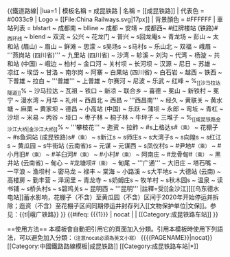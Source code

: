 {{鐵道路線|
|lua=1
| 模板名稱 = 成昆铁路
| 名稱 = [[成昆铁路]]
| 代表色 = #0033c9
| Logo = [[File:China Railways.svg|17px]]
| 背景顏色 = #FFFFFF
| 車站列表 = blstart ~ 成都南 ~  blline ~ 成都 ~ 安靖 ~ 成都西~ #红牌楼站 (铁路)#<sub> 西环线</sub> ~ blend ~ 双流 ~ 公兴 ~ 花龙门 ~ 普兴 ~ s回龙庵s ~ 青龙场 ~ 彭山 ~ 太和站 (眉山) ~ 眉山 ~ 鲜滩 ~ 思濛 ~ s吴场s ~ s马村s ~ 乐山北 ~ 双福 ~ 峨眉 ~ '''燕岗站 (四川省)''' ~ 九里站 (四川省) ~ 沙湾 ~ 轸溪 ~ 刘沟 ~ 代湾 ~ 杨漩 ~ 共和站 (中国) ~ 峨边 ~ 柏村 ~ 金口河 ~ 关村坝 ~ 长河坝 ~ 汉源 ~ 尼日 ~ 苏雄 ~ 凉红 ~ 埃岱 ~ 甘洛 ~ 南尔岗 ~ 阿寨 ~ 白果站 (四川省) ~ 白石岩 ~ 越西 ~ 铁西 ~ 下普雄 ~ 拉白 ~ '''普雄''' ~ 上普雄 ~ 尔赛河 ~ 尼波 ~ 乐武 ~ 红峰 ~ %<sub>[[沙马拉达隧道]]</sub>% ~ 沙马拉达 ~ 瓦祖 ~ 铁口 ~ 新凉 ~ 联合乡 ~ 喜德 ~ 冕山 ~ 新铁村 ~ 冕宁 ~ 漫水湾 ~ 月华 ~ 礼州 ~ 西昌北 ~ 西昌 ~ '''西昌南''' ~ 经久 ~ 黄联关 ~ 黄水塘 ~ 麻栗 ~ 黄家坝 ~ 德昌 ~ 小高站 (中国) ~ 乐跃 ~ 蒲坝 ~ 永郎 ~ 弯坵 ~ 青杠 ~ 沙坝 ~ 米易 ~ 丙谷 ~ 垭口 ~ 枣子林 ~ 桐子林 ~ 牛坪子 ~ 三堆子 ~ %<sub>[[成昆铁路金沙江大桥|金沙江大桥]]</sub>% ~ '''攀枝花''' ~ 迤资 ~ 拉鲊 ~ #s上格达s#<small>（乘）</small> ~ 花棚子 ~ #s鱼洞站 (成昆铁路)s#<small>（乘）</small> ~ s新江s ~ s师庄s ~ s大湾子s ~ s向隍s ~ s红江s ~ 黄瓜园 ~ s牛街站 (云南省)s ~ 元谋 ~ 元谋西 ~ s凤仪村s ~ #尹地#<small>（乘）</small> ~ #小月旧#<small>（乘）</small> ~ #羊臼河#<small>（乘）</small> ~ #小村#<small>（乘）</small> ~ 阿南庄 ~ #龙骨甸#<small>（乘）</small> ~ 黑井站 (云南省) ~ 甸心 ~ #龙塘坝#<small>（乘）</small> ~ 甸尾 ~ '''广通''' ~ 大旧庄 ~ 塔石嘴 ~ 一平浪 ~ 渔坝村 ~ 密马龙 ~ 禄丰 ~ 棠海 ~ 小路溪 ~ s大平地s ~ 大德站 (云南) ~ 高楼房 ~ 勤丰营 ~ 泽润里 ~ 青龙寺 ~ s奶姆庄s ~ 牧羊村 ~ s秋木园s ~ 温泉 ~ 读书铺 ~ s桥头村s ~ s碧鸡关s ~ 昆明西 ~ '''昆明'''
|註釋=受[[金沙江]][[乌东德水电站]]蓄水影响，花棚子（不含）至黄瓜园（不含）区间于2020年开始停运并拆除；迤资（不含）至花棚子区间同期停运并封存列入[[文物保护单位|文保]]。参见：{{tl|峨广铁路}}
}}
<includeonly>{{#ifeq: {{{1}}} | nocat | <!--空--> | [[Category:成昆铁路车站]] }}</includeonly><noinclude>

==使用方法==
本模板會自動把引用它的頁面加入分類。引用本模板時使用下列語法，可以避免加入分類：<small>（注意nocat必須為英文小寫）</small>
 <nowiki>{{</nowiki>{{PAGENAME}}<nowiki>|nocat}}</nowiki>
[[Category:中國鐵路路線模板|成昆铁路]]
[[Category:成昆铁路车站|*]]
</noinclude>